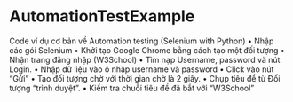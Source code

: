 # AutomationTestExample
Code ví dụ cơ bản về Automation testing (Selenium with Python)
•	Nhập các gói Selenium
•	Khởi tạo Google Chrome bằng cách tạo một đối tượng
•	Nhận trang đăng nhập (W3School)
•	Tìm nạp Username, password và nút Login.
•	Nhập dữ liệu vào ô nhập username và password
•	Click vào nút “Gửi”
•	Tạo đối tượng chờ với thời gian chờ là 2 giây.
•	Chụp tiêu đề từ Đối tượng “trình duyệt”.
•	Kiểm tra chuỗi tiêu đề đã bắt với “W3School”
